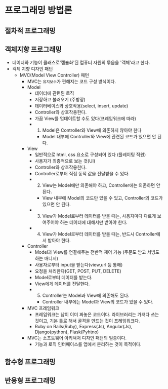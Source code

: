 # 프로그래밍 방법론

## 절차적 프로그래밍

## 객체지향 프로그래밍
- 데이터와 기능이 클래스로'캡슐화'된 컴퓨터 자원의 묶음을 '객체'라고 한다.
- 객체 지향 디자인 패턴
  - MVC(Model View Controller) 패턴
    - MVC는 `유지보수`가 편해지는 코드 구성 방식이다.
    - Model
      - 데이터에 관련된 로직
      - 저장하고 불러오기 (주방장)
      - 데이터베이스와 상호작용(select, insert, update)
      - Controller와 상호작용한다.
      - 가끔 View를 업데이트할 수도 있다(프레임워크에 따라)
      - 1. Model은 Controller와 View에 의존하지 않아야 한다
        - Model 내부에 Controller와 View에 관련된 코드가 있으면 안 된다. 
    - View
      - 일반적으로 html, css 요소로 구성되어 있다 (플레이팅 직원)
      - 사용자가 최종적으로 보는 것(UI)
      - Controller와 상호작용한다.
      - Controller로부터 직접 동적 값을 전달받을 수 있다.
      - 2. View는 Model에만 의존해야 하고, Controller에는 의존하면 안 된다. 
        - View 내부에 Model의 코드만 있을 수 있고, Controller의 코드가 있으면 안 된다. 
      - 3. View가 Model로부터 데이터를 받을 때는, 사용자마다 다르게 보여주어야 하는 데이터에 대해서만 받아야 한다. 
      - 4. View가 Model로부터 데이터를 받을 때는, 반드시 Controller에서 받아야 한다. 
    - Controller
      - Model과 View를 연결해주는 전반적 제어 기능 (주문도 받고 서빙도 하는 매니저)
      - 사용자로부터 input을 받는다(view,url 등 통해)
      - 요청을 처리한다(GET, POST, PUT, DELETE)
      - Model로부터 데이터를 받는다.
      - View에게 데이터를 전달한다.
      - 5. Controller는 Model과 View에 의존해도 된다.
        - Controller 내부에는 Model과 View의 코드가 있을 수 있다.
    - MVC 프레임워크
      - 프레임워크는 남이 이미 짜놓은 코드이다. 라이브러리는 가져다 쓰는 것이고, 기본 틀로 해서 골격을 만드는 것이 프레임워크다. 
      - Ruby on Rails(Ruby), Express(Js), Angular(Js), Django(python), Flask(Pyhtno)
    - MVC는 소프트웨어 아키택처 디자인 패턴의 일종이다.
      - 기능과 로직 인터페이스를 앱에서 분리하는 것이 목적이다.

## 함수형 프로그래밍

## 반응형 프로그래밍